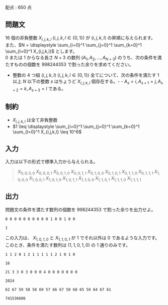 配点 : $650$ 点

## 問題文

$16$ 個の非負整数 $X_{i, j, k, l}$ $(i, j, k, l \in \lbrace 0, 1 \rbrace)$ が $(i, j, k, l)$ の昇順に与えられます。<br>
また、$N = \displaystyle \sum_{i=0}^1 \sum_{j=0}^1 \sum_{k=0}^1 \sum_{l=0}^1 X_{i,j,k,l}$ とします。<br>
$0$ または $1$ からなる長さ $N + 3$ の数列 $(A_1, A_2, ..., A_{N+3})$ のうち、次の条件を満たすものの個数を $998244353$ で割った余りを求めてください。

- 整数の $4$ つ組 $(i, j, k, l)$ $(i, j, k, l \in \lbrace 0, 1 \rbrace)$ 全てについて、次の条件を満たす $1$ 以上 $N$ 以下の整数 $s$ はちょうど $X_{i,j,k,l}$ 個存在する。-   - $A_s = i, A_{s + 1} = j, A_{s + 2} = k, A_{s + 3} = l$ である。

## 制約

- $X_{i, j, k, l}$ は全て非負整数
- $1 \leq \displaystyle \sum_{i=0}^1 \sum_{j=0}^1 \sum_{k=0}^1 \sum_{l=0}^1 X_{i,j,k,l} \leq 10^6$

## 入力

入力は以下の形式で標準入力から与えられる。

> $X_{0,0,0,0}$ $X_{0,0,0,1}$ $X_{0,0,1,0}$ $X_{0,0,1,1}$ $X_{0,1,0,0}$ $X_{0,1,0,1}$ $X_{0,1,1,0}$ $X_{0,1,1,1}$ $X_{1,0,0,0}$ $X_{1,0,0,1}$ $X_{1,0,1,0}$ $X_{1,0,1,1}$ $X_{1,1,0,0}$ $X_{1,1,0,1}$ $X_{1,1,1,0}$ $X_{1,1,1,1}$

## 出力

問題文の条件を満たす数列の個数を $998244353$ で割った余りを出力せよ。

```input1
0 0 0 0 0 0 0 0 0 0 1 0 0 1 0 0
```

```output1
1
```

この入力は、 $X_{1, 0, 1, 0}$ と $X_{1, 1, 0, 1}$ が $1$ でそれ以外は $0$ であるような入力です。<br>
このとき、条件を満たす数列は $(1, 1, 0, 1, 0)$ の $1$ 通りのみです。

```input2
1 1 2 0 1 2 1 1 1 1 1 2 1 0 1 0
```

```output2
16
```

```input3
21 3 3 0 3 0 0 0 4 0 0 0 0 0 0 0
```

```output3
2024
```

```input4
62 67 59 58 58 69 57 66 67 50 68 65 59 64 67 61
```

```output4
741536606
```